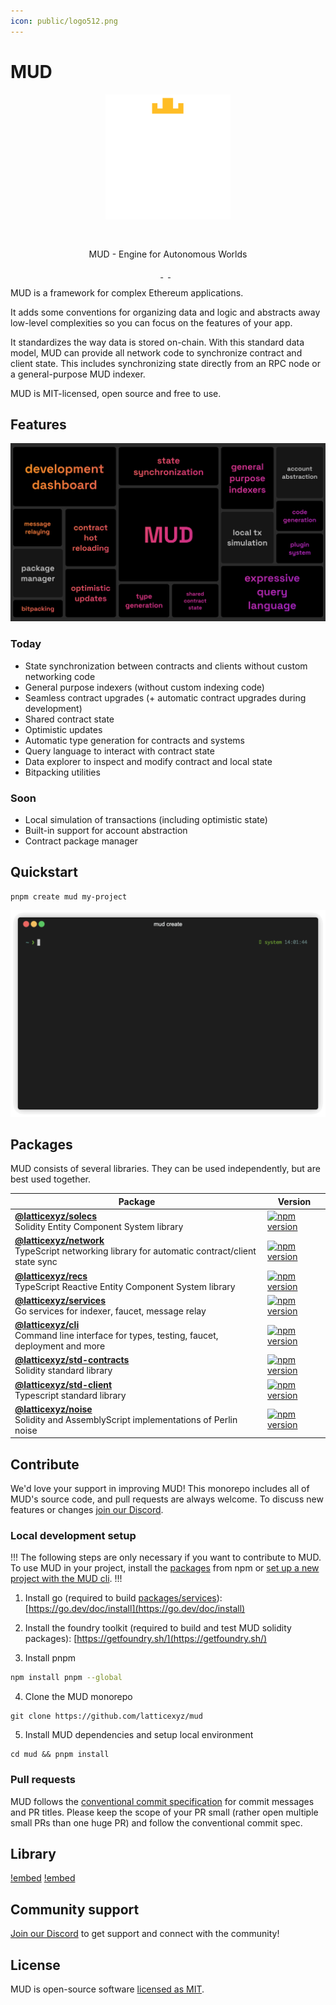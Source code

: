 ```yaml
---
icon: public/logo512.png
---
```


# MUD

<div align="center">
<img src="public/logo512.png" width="200" style="margin: 0 0 30px 0;" alt="MUD logo" />
<p>MUD - Engine for Autonomous Worlds</p>
</div>

<p align="center">
  <a aria-label="license MIT" href="https://opensource.org/licenses/MIT">
    <img alt="" src="https://img.shields.io/badge/License-MIT-yellow.svg">
  </a>
  &nbsp;
  <a aria-label="test status" href="https://github.com/latticexyz/mud/actions/workflows/test.yml">
    <img alt="" src="https://github.com/latticexyz/mud/actions/workflows/test.yml/badge.svg?branch=main&event=push">
  </a>
  &nbsp;
  <a aria-label="docs status" href="https://github.com/latticexyz/mud/actions/workflows/docs.yml">
    <img alt="" src="https://github.com/latticexyz/mud/actions/workflows/docs.yml/badge.svg?branch=main&event=push">
  </a>
</p>

MUD is a framework for complex Ethereum applications.

It adds some conventions for organizing data and logic and abstracts away low-level complexities so you can focus on the features of your app.

It standardizes the way data is stored on-chain.
With this standard data model, MUD can provide all network code to synchronize contract and client state. This includes synchronizing state directly from an RPC node or a general-purpose MUD indexer.

MUD is MIT-licensed, open source and free to use.

## Features

![MUD features](./docs/public/features.png)

### Today

- State synchronization between contracts and clients without custom networking code
- General purpose indexers (without custom indexing code)
- Seamless contract upgrades (+ automatic contract upgrades during development)
- Shared contract state
- Optimistic updates
- Automatic type generation for contracts and systems
- Query language to interact with contract state
- Data explorer to inspect and modify contract and local state
- Bitpacking utilities

### Soon

- Local simulation of transactions (including optimistic state)
- Built-in support for account abstraction
- Contract package manager

## Quickstart

```
pnpm create mud my-project
```

![Scaffolding a new project with the MUD CLI.](./docs/public/mud-create.gif)

## Packages

MUD consists of several libraries. They can be used independently, but are best used together.

| Package                                                                                                                   | Version                                                                                                                               |
| ------------------------------------------------------------------------------------------------------------------------- | ------------------------------------------------------------------------------------------------------------------------------------- |
| **[@latticexyz/solecs](/packages/solecs)** <br />Solidity Entity Component System library                                 | [![npm version](https://img.shields.io/npm/v/@latticexyz/solecs.svg)](https://www.npmjs.org/package/@latticexyz/solecs)               |
| **[@latticexyz/network](/packages/network)** <br />TypeScript networking library for automatic contract/client state sync | [![npm version](https://img.shields.io/npm/v/@latticexyz/network.svg)](https://www.npmjs.org/package/@latticexyz/network)             |
| **[@latticexyz/recs](/packages/recs)** <br />TypeScript Reactive Entity Component System library                          | [![npm version](https://img.shields.io/npm/v/@latticexyz/recs.svg)](https://www.npmjs.org/package/@latticexyz/recs)                   |
| **[@latticexyz/services](/packages/services)** <br />Go services for indexer, faucet, message relay                       | [![npm version](https://img.shields.io/npm/v/@latticexyz/services.svg)](https://www.npmjs.org/package/@latticexyz/services)           |
| **[@latticexyz/cli](/packages/cli)** <br />Command line interface for types, testing, faucet, deployment and more         | [![npm version](https://img.shields.io/npm/v/@latticexyz/cli.svg)](https://www.npmjs.org/package/@latticexyz/cli)                     |
| **[@latticexyz/std-contracts](/packages/std-contracts)** <br />Solidity standard library                                  | [![npm version](https://img.shields.io/npm/v/@latticexyz/std-contracts.svg)](https://www.npmjs.org/package/@latticexyz/std-contracts) |
| **[@latticexyz/std-client](/packages/std-client)** <br />Typescript standard library                                      | [![npm version](https://img.shields.io/npm/v/@latticexyz/std-client.svg)](https://www.npmjs.org/package/@latticexyz/std-client)       |
| **[@latticexyz/noise](/packages/noise)** <br />Solidity and AssemblyScript implementations of Perlin noise                | [![npm version](https://img.shields.io/npm/v/@latticexyz/noise.svg)](https://www.npmjs.org/package/@latticexyz/noise)                 |

## Contribute

We'd love your support in improving MUD! This monorepo includes all of MUD's source code, and pull requests are always welcome. To discuss new features or changes [join our Discord](https://lattice.xyz/discord).

### Local development setup

!!!
The following steps are only necessary if you want to contribute to MUD. To use MUD in your project, install the [packages](#packages) from npm or [set up a new project with the MUD cli](#quickstart).
!!!

1. Install go (required to build [packages/services](packages/services/)): [https://go.dev/doc/install](https://go.dev/doc/install)

2. Install the foundry toolkit (required to build and test MUD solidity packages): [https://getfoundry.sh/](https://getfoundry.sh/)

3. Install pnpm

```bash
npm install pnpm --global
```

4. Clone the MUD monorepo

```
git clone https://github.com/latticexyz/mud
```

5. Install MUD dependencies and setup local environment

```
cd mud && pnpm install
```

### Pull requests

MUD follows the [conventional commit specification](https://www.conventionalcommits.org/en/v1.0.0/) for commit messages and PR titles. Please keep the scope of your PR small (rather open multiple small PRs than one huge PR) and follow the conventional commit spec.

## Library

[!embed](https://www.youtube.com/embed/j-_Zf8o5Wlo)
[!embed](https://www.youtube.com/embed/mv3jA4USZtg)

## Community support

[Join our Discord](https://lattice.xyz/discord) to get support and connect with the community!

## License

MUD is open-source software [licensed as MIT](LICENSE).
